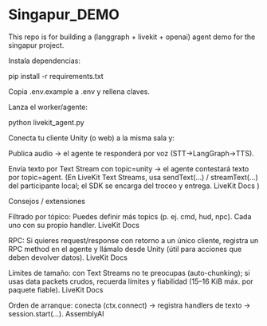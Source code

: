 # Singapur_DEMO
This repo is for building a (langgraph + livekit + openai) agent demo for the singapur project.

Instala dependencias:

pip install -r requirements.txt


Copia .env.example a .env y rellena claves.

Lanza el worker/agente:

python livekit_agent.py


Conecta tu cliente Unity (o web) a la misma sala y:

Publica audio → el agente te responderá por voz (STT→LangGraph→TTS).

Envía texto por Text Stream con topic=unity → el agente contestará texto por topic=agent.
(En LiveKit Text Streams, usa sendText(...) / streamText(...) del participante local; el SDK se encarga del troceo y entrega. 
LiveKit Docs
)

Consejos / extensiones

Filtrado por tópico: Puedes definir más topics (p. ej. cmd, hud, npc). Cada uno con su propio handler. 
LiveKit Docs

RPC: Si quieres request/response con retorno a un único cliente, registra un RPC method en el agente y llámalo desde Unity (útil para acciones que deben devolver datos). 
LiveKit Docs

Límites de tamaño: con Text Streams no te preocupas (auto-chunking); si usas data packets crudos, recuerda límites y fiabilidad (15–16 KiB máx. por paquete fiable). 
LiveKit Docs

Orden de arranque: conecta (ctx.connect) → registra handlers de texto → session.start(...). 
AssemblyAI